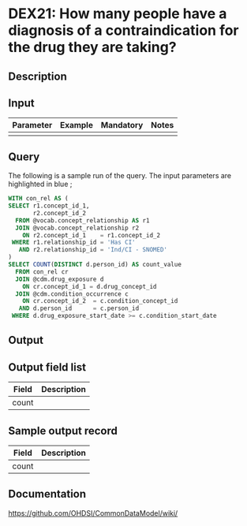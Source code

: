 <!---
Group:drug exposure
Name:DEX21 How many people have a diagnosis of a contraindication for the drug they are taking?
Author:Patrick Ryan
CDM Version: 5.3
-->

# DEX21: How many people have a diagnosis of a contraindication for the drug they are taking?

## Description
## Input

|  Parameter |  Example |  Mandatory |  Notes |
| --- | --- | --- | --- |
|   |   |   |  |


## Query

The following is a sample run of the query. The input parameters are highlighted in  blue  ;


```sql
WITH con_rel AS (
SELECT r1.concept_id_1,
       r2.concept_id_2
  FROM @vocab.concept_relationship AS r1
  JOIN @vocab.concept_relationship r2
    ON r2.concept_id_1    = r1.concept_id_2
 WHERE r1.relationship_id = 'Has CI'
   AND r2.relationship_id = 'Ind/CI - SNOMED'
)
SELECT COUNT(DISTINCT d.person_id) AS count_value
  FROM con_rel cr
  JOIN @cdm.drug_exposure d
    ON cr.concept_id_1 = d.drug_concept_id
  JOIN @cdm.condition_occurrence c
    ON cr.concept_id_2  = c.condition_concept_id
   AND d.person_id      = c.person_id
 WHERE d.drug_exposure_start_date >= c.condition_start_date
```

## Output

## Output field list

|  Field |  Description |
| --- | --- |
| count |   |

## Sample output record

|  Field |  Description |
| --- | --- |
| count |   |

## Documentation
https://github.com/OHDSI/CommonDataModel/wiki/
